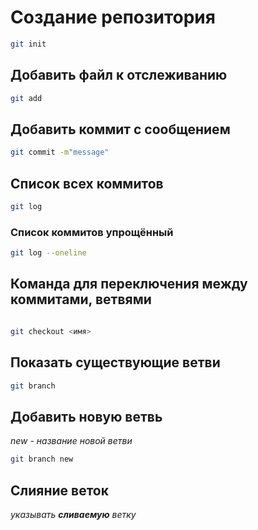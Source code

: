 # Создание репозитория
```sh
git init
```
## Добавить файл к отслеживанию
```sh
git add
```
## Добавить коммит с сообщением
```sh
git commit -m"message"
```
## Список всех коммитов
```sh
git log
```
### Список коммитов упрощённый
```sh
git log --oneline
```
## Команда для переключения между коммитами, ветвями
```sh

git checkout <имя>
```
## Показать существующие ветви
```sh
git branch
```
## Добавить новую ветвь 
*new - название новой ветви*
```sh
git branch new
```
## Слияние веток 
*указывать **сливаемую** ветку*
```sh
